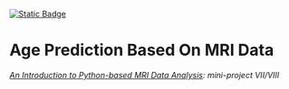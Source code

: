 [![Static Badge](https://img.shields.io/badge/Visit-our_main_project_page-ff69b4)](https://github.com/zhangerjun/Introduction_To_Python-based_Biomedical_Data_Analysis)

# Age Prediction Based On MRI Data
*[An Introduction to Python-based MRI Data Analysis](https://github.com/zhangerjun/Introduction_To_Python-based_Biomedical_Data_Analysis): mini-project VII/VIII*